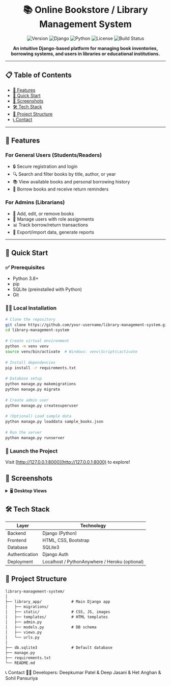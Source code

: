 <div align="center">

# 📚 Online Bookstore / Library Management System

![Version](https://img.shields.io/badge/version-1.0.0-blue.svg)
![Django](https://img.shields.io/badge/django-4.2.7-green.svg)
![Python](https://img.shields.io/badge/python-3.8+-blue.svg)
![License](https://img.shields.io/badge/license-MIT-green.svg)
![Build Status](https://img.shields.io/badge/build-passing-brightgreen.svg)

**An intuitive Django-based platform for managing book inventories, borrowing systems, and users in libraries or educational institutions.**

</div>

---

## 📋 Table of Contents

- [🌟 Features](#-features)
- [🚀 Quick Start](#-quick-start)
- [📸 Screenshots](#-screenshots)
- [🛠️ Tech Stack](#-tech-stack)
- [📁 Project Structure](#-project-structure)
- [📞 Contact](#-contact)

---

## 🌟 Features

### For General Users (Students/Readers)
- 🔒 Secure registration and login
- 🔍 Search and filter books by title, author, or year
- 📚 View available books and personal borrowing history
- 📅 Borrow books and receive return reminders

### For Admins (Librarians)
- 📘 Add, edit, or remove books
- 👥 Manage users with role assignments
- 📊 Track borrow/return transactions
- 📄 Export/import data, generate reports

---

## 🚀 Quick Start

### ✅ Prerequisites
- Python 3.8+
- pip
- SQLite (preinstalled with Python)
- Git

### 🧑‍💻 Local Installation

```bash
# Clone the repository
git clone https://github.com/your-username/library-management-system.git
cd library-management-system

# Create virtual environment
python -m venv venv
source venv/bin/activate  # Windows: venv\Scripts\activate

# Install dependencies
pip install -r requirements.txt

# Database setup
python manage.py makemigrations
python manage.py migrate

# Create admin user
python manage.py createsuperuser

# (Optional) Load sample data
python manage.py loaddata sample_books.json

# Run the server
python manage.py runserver
```
### 🚀 Launch the Project

Visit [http://127.0.0.1:8000](http://127.0.0.1:8000) to explore!


## 📸 Screenshots

<details>
<summary>🖥️ <strong>Desktop Views</strong></summary>

### 🧑‍🎓 User Dashboard
![User Dashboard](static/images/user-dashboard.png)

### ⚙️ Admin Panel
![Admin Panel](static/images/admin-dashboard.png)

### 🔍 Book Search
![Book Search](static/images/book-search.png)

</details>


## 🛠️ Tech Stack

| Layer           | Technology            |
|----------------|------------------------|
| Backend         | Django (Python)        |
| Frontend        | HTML, CSS, Bootstrap   |
| Database        | SQLite3                |
| Authentication  | Django Auth            |
| Deployment      | Localhost / PythonAnywhere / Heroku (optional) |


## 📁 Project Structure

```plaintext
library-management-system/
│
├── library_app/             # Main Django app
│   ├── migrations/          
│   ├── static/              # CSS, JS, images
│   ├── templates/           # HTML templates
│   ├── admin.py
│   ├── models.py            # DB schema
│   ├── views.py
│   └── urls.py
│
├── db.sqlite3               # Default database
├── manage.py
├── requirements.txt
└── README.md
  ```

📞 Contact
👨‍💻 Developers: Deepkumar Patel & Deep Jasani & Het Anghan & Sohil Pansuriya
